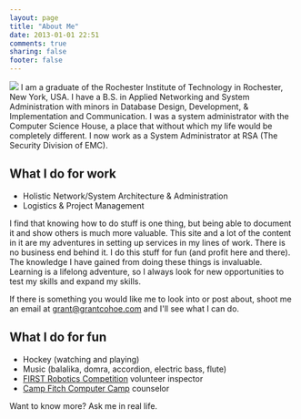 ```yaml
---
layout: page
title: "About Me"
date: 2013-01-01 22:51
comments: true
sharing: false
footer: false
---
```

<img src="https://secure.gravatar.com/avatar/d50ffdfa2295227843ae2274e72d5bc9?s=160" class="cohoe-profile" />
I am a graduate of the Rochester Institute of Technology in Rochester, New York, USA. I have a B.S. in Applied Networking and System Administration with minors in Database Design, Development, & Implementation and Communication. I was a system administrator with the Computer Science House, a place that without which my life would be completely different. I now work as a System Administrator at RSA (The Security Division of EMC).

## What I do for work

* Holistic Network/System Architecture & Administration
* Logistics & Project Management

I find that knowing how to do stuff is one thing, but being able to document it and show others is much more valuable. This site and a lot of the content in it are my adventures in setting up services in my lines of work. There is no business end behind it. I do this stuff for fun (and profit here and there). The knowledge I have gained from doing these things is invaluable. Learning is a lifelong adventure, so I always look for new opportunities to test my skills and expand my skills.

If there is something you would like me to look into or post about, shoot me an email at grant@grantcohoe.com and I'll see what I can do.

## What I do for fun

* Hockey (watching and playing)
* Music (balalika, domra, accordion, electric bass, flute)
* <a href="http://www.usfirst.org/roboticsprograms/frc">FIRST Robotics Competition</a> volunteer inspector
* <a href="http://www.campcomputer.com">Camp Fitch Computer Camp</a> counselor

Want to know more? Ask me in real life.
